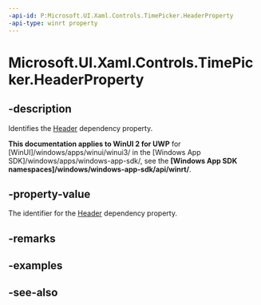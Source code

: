 ```yaml
---
-api-id: P:Microsoft.UI.Xaml.Controls.TimePicker.HeaderProperty
-api-type: winrt property
---
```


<!-- Property syntax
public Windows.UI.Xaml.DependencyProperty HeaderProperty { get; }
-->

# Microsoft.UI.Xaml.Controls.TimePicker.HeaderProperty

## -description
Identifies the [Header](timepicker_header.md) dependency property.

**This documentation applies to WinUI 2 for UWP** for [WinUI]/windows/apps/winui/winui3/ in the [Windows App SDK]/windows/apps/windows-app-sdk/, see the **[Windows App SDK namespaces]/windows/windows-app-sdk/api/winrt/**.

## -property-value
The identifier for the [Header](timepicker_header.md) dependency property.

## -remarks

## -examples

## -see-also
